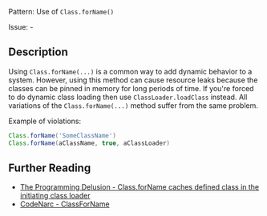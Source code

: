 Pattern: Use of `Class.forName()`

Issue: -

## Description

Using `Class.forName(...)` is a common way to add dynamic behavior to a system. However, using this method can cause resource leaks because the classes can be pinned in memory for long periods of time. If you're forced to do dynamic class loading then use `ClassLoader.loadClass` instead. All variations of the `Class.forName(...)` method suffer from the same problem.

Example of violations:

``` groovy
Class.forName('SomeClassName')
Class.forName(aClassName, true, aClassLoader)
```

## Further Reading

* [The Programming Delusion - Class.forName caches defined class in the initiating class loader](http://blog.hargrave.io/2007/09/classforname-caches-defined-class-in.html)
* [CodeNarc - ClassForName](http://codenarc.sourceforge.net/codenarc-rules-basic.html#ClassForName)